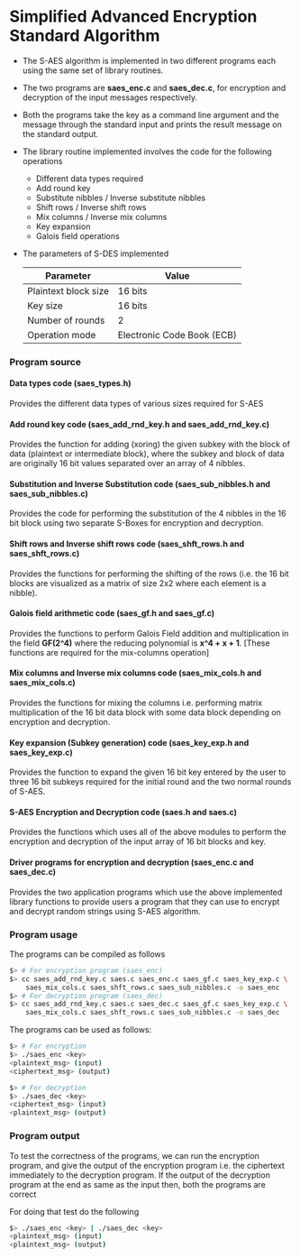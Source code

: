 # Simplified Advanced Encryption Standard Algorithm

* The S-AES algorithm is implemented in two different programs each using the
same set of library routines.
* The two programs are **saes_enc.c** and **saes_dec.c**, for encryption and
decryption of the input messages respectively.
* Both the programs take the key as a command line argument and the message through
the standard input and prints the result message on the standard output.
* The library routine implemented involves the code for the following operations
    + Different data types required
    + Add round key
    + Substitute nibbles / Inverse substitute nibbles
    + Shift rows / Inverse shift rows
    + Mix columns / Inverse mix columns
    + Key expansion
    + Galois field operations
* The parameters of S-DES implemented

    |**Parameter**|**Value**|
    |-|-|
    |Plaintext block size| 16 bits|
    |Key size|16 bits|
    |Number of rounds|2|
    |Operation mode|Electronic Code Book (ECB)|

### Program source

#### Data types code (saes_types.h)

Provides the different data types of various sizes required for S-AES

#### Add round key code (saes_add_rnd_key.h and saes_add_rnd_key.c)

Provides the function for adding (xoring) the given subkey with the block of data
(plaintext or intermediate block), where the subkey and block of data are originally
16 bit values separated over an array of 4 nibbles.

#### Substitution and Inverse Substitution code (saes_sub_nibbles.h and saes_sub_nibbles.c)

Provides the code for performing the substitution of the 4 nibbles in the 16 bit
block using two separate S-Boxes for encryption and decryption.


#### Shift rows and Inverse shift rows code (saes_shft_rows.h and saes_shft_rows.c)

Provides the functions for performing the shifting of the rows (i.e. the 16 bit blocks
are visualized as a matrix of size 2x2 where each element is a nibble).


#### Galois field arithmetic code (saes_gf.h and saes_gf.c)

Provides the functions to perform Galois Field addition and multiplication
in the field **GF(2^4)** where the reducing polynomial is **x^4 + x + 1**.
[These functions are required for the mix-columns operation]


#### Mix columns and Inverse mix columns code (saes_mix_cols.h and saes_mix_cols.c)

Provides the functions for mixing the columns i.e. performing matrix multiplication
of the 16 bit data block with some data block depending on encryption and decryption.


#### Key expansion (Subkey generation) code (saes_key_exp.h and saes_key_exp.c)

Provides the function to expand the given 16 bit key entered by the user to
three 16 bit subkeys required for the initial round and the two normal rounds
of S-AES.

#### S-AES Encryption and Decryption code (saes.h and saes.c)

Provides the functions which uses all of the above modules to perform the
encryption and decryption of the input array of 16 bit blocks and key.

#### Driver programs for encryption and decryption (saes_enc.c and saes_dec.c)

Provides the two application programs which use the above implemented library
functions to provide users a program that they can use to encrypt and decrypt
random strings using S-AES algorithm.

### Program usage

The programs can be compiled as follows

```zsh
$> # For encryption program (saes_enc)
$> cc saes_add_rnd_key.c saes.c saes_enc.c saes_gf.c saes_key_exp.c \
    saes_mix_cols.c saes_shft_rows.c saes_sub_nibbles.c -o saes_enc
$> # For decryption program (saes_dec)
$> cc saes_add_rnd_key.c saes.c saes_dec.c saes_gf.c saes_key_exp.c \
    saes_mix_cols.c saes_shft_rows.c saes_sub_nibbles.c -o saes_dec
```

The programs can be used as follows:

```zsh
$> # For encryption
$> ./saes_enc <key>
<plaintext_msg> (input)
<ciphertext_msg> (output)
```

```zsh
$> # For decryption
$> ./saes_dec <key>
<ciphertext_msg> (input)
<plaintext_msg> (output)
```

### Program output

To test the correctness of the programs, we can run the encryption program,
and give the output of the encryption program i.e. the ciphertext immediately
to the decryption program. If the output of the decryption program at the end
as same as the input then, both the programs are correct

For doing that test do the following

```zsh
$> ./saes_enc <key> | ./saes_dec <key>
<plaintext_msg> (input)
<plaintext_msg> (output)
```
